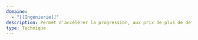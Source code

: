 ```yaml
---
domaine:
  - "[[Ingénierie]]"
description: Permet d'accélérer la progression, aux prix de plus de défauts
type: Technique
---
```

